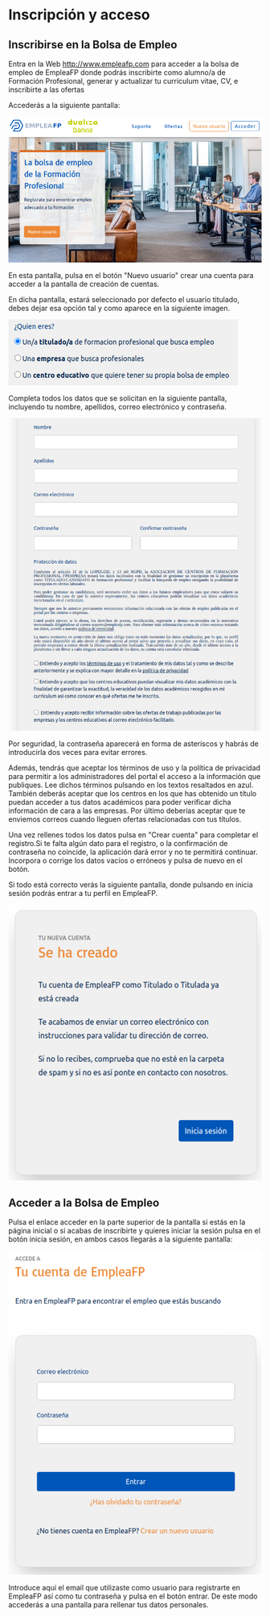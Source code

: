 # Inscripción y acceso

## Inscribirse en la Bolsa de Empleo
Entra en la Web http://www.empleafp.com para acceder a la bolsa de empleo de EmpleaFP donde podrás inscribirte como alumno/a de Formación Profesional, generar y actualizar tu curriculum vitae, CV, e inscribirte a las ofertas

Accederás a la siguiente pantalla:

![](inicio.png)

En esta pantalla, pulsa en el botón "Nuevo usuario" crear una cuenta para acceder a la pantalla de creación de cuentas.
 
En dicha pantalla, estará seleccionado por defecto el usuario titulado, debes dejar esa opción tal y como aparece en la siguiente imagen.

![](tipo_usuario.png)

Completa todos los datos que se solicitan en la siguiente pantalla, incluyendo tu nombre, apellidos, correo electrónico y contraseña.

![](datos_login.png)

Por seguridad, la contraseña aparecerá en forma de asteriscos y habrás de introducirla dos veces para evitar errores.

Además, tendrás que aceptar los términos de uso y la política de privacidad para permitir a los administradores del portal el acceso a la información que publiques. Lee dichos términos pulsando en los textos resaltados en azul. También deberás aceptar que los centros en los que has obtenido un título puedan acceder a tus datos académicos para poder verificar dicha información de cara a las empresas. Por último deberías aceptar que te enviemos correos cuando lleguen ofertas relacionadas con tus títulos.

Una vez rellenes todos los datos pulsa en "Crear cuenta" para completar el registro.Si te falta algún dato para el registro, o la confirmación de contraseña no coincide, la aplicación dará error y no te permitirá continuar. Incorpora o corrige los datos vacíos o erróneos y pulsa de nuevo en el botón.

Si todo está correcto verás la siguiente pantalla, donde pulsando en inicia sesión podrás entrar a tu perfil en EmpleaFP.

![](cuenta_creada.png)

## Acceder a la Bolsa de Empleo

Pulsa el enlace acceder en la parte superior de la pantalla si estás en la página inicial o si acabas de inscribirte y quieres iniciar la sesión pulsa en el botón inicia sesión, en ambos casos llegarás a la siguiente pantalla:

![](login.png)

Introduce aquí el email que utilizaste como usuario para registrarte en EmpleaFP así como tu contraseña y pulsa en el botón entrar.
De este modo accederás a una pantalla para rellenar tus datos personales.

